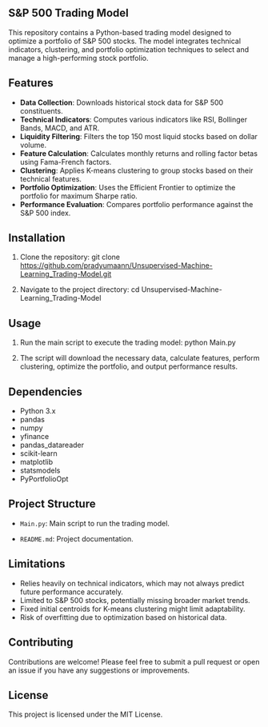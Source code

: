 ## S&P 500 Trading Model

This repository contains a Python-based trading model designed to optimize a portfolio of S&P 500 stocks. The model integrates technical indicators, clustering, and portfolio optimization techniques to select and manage a high-performing stock portfolio.

## Features

- **Data Collection**: Downloads historical stock data for S&P 500 constituents.
- **Technical Indicators**: Computes various indicators like RSI, Bollinger Bands, MACD, and ATR.
- **Liquidity Filtering**: Filters the top 150 most liquid stocks based on dollar volume.
- **Feature Calculation**: Calculates monthly returns and rolling factor betas using Fama-French factors.
- **Clustering**: Applies K-means clustering to group stocks based on their technical features.
- **Portfolio Optimization**: Uses the Efficient Frontier to optimize the portfolio for maximum Sharpe ratio.
- **Performance Evaluation**: Compares portfolio performance against the S&P 500 index.

## Installation

1. Clone the repository:
   git clone https://github.com/pradyumaann/Unsupervised-Machine-Learning_Trading-Model.git

2. Navigate to the project directory:
   cd Unsupervised-Machine-Learning_Trading-Model


## Usage

1. Run the main script to execute the trading model:
   python Main.py
  
2. The script will download the necessary data, calculate features, perform clustering, optimize the portfolio, and output performance results.

## Dependencies

- Python 3.x
- pandas
- numpy
- yfinance
- pandas_datareader
- scikit-learn
- matplotlib
- statsmodels
- PyPortfolioOpt

## Project Structure

- `Main.py`: Main script to run the trading model.

- `README.md`: Project documentation.

## Limitations

- Relies heavily on technical indicators, which may not always predict future performance accurately.
- Limited to S&P 500 stocks, potentially missing broader market trends.
- Fixed initial centroids for K-means clustering might limit adaptability.
- Risk of overfitting due to optimization based on historical data.

## Contributing

Contributions are welcome! Please feel free to submit a pull request or open an issue if you have any suggestions or improvements.

## License

This project is licensed under the MIT License.

